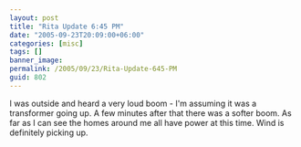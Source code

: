 ```yaml
---
layout: post
title: "Rita Update 6:45 PM"
date: "2005-09-23T20:09:00+06:00"
categories: [misc]
tags: []
banner_image: 
permalink: /2005/09/23/Rita-Update-645-PM
guid: 802
---
```


I was outside and heard a very loud boom - I'm assuming it was a transformer going up. A few minutes after that there was a softer boom. As far as I can see the homes around me all have power at this time. Wind  is definitely picking up.